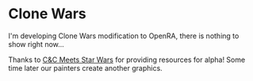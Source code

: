 # Clone Wars

I'm developing Clone Wars modification to OpenRA, there is nothing to show right now...

Thanks to [C&C Meets Star Wars](https://www.moddb.com/mods/cc-meets-star-wars) for providing resources for alpha! Some time later our painters create another graphics. 
